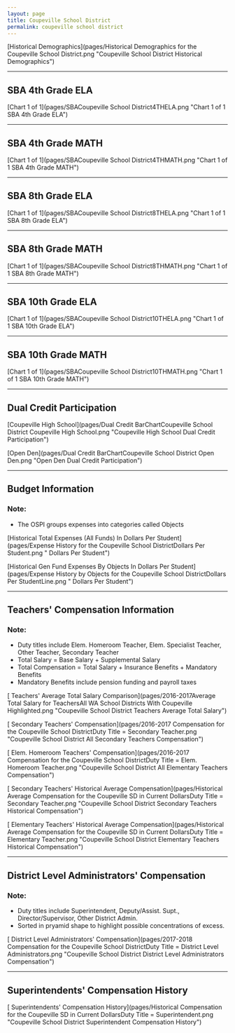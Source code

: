 ```yaml
---
layout: page
title: Coupeville School District
permalink: coupeville school district
---
```



[Historical Demographics](pages/Historical Demographics for the Coupeville School District.png "Coupeville School District Historical Demographics")

___

## SBA 4th Grade ELA

[Chart 1 of 1](pages/SBACoupeville School District4THELA.png "Chart 1 of 1 SBA 4th Grade ELA")


___

## SBA 4th Grade MATH

[Chart 1 of 1](pages/SBACoupeville School District4THMATH.png "Chart 1 of 1 SBA 4th Grade MATH")


___

## SBA 8th Grade ELA

[Chart 1 of 1](pages/SBACoupeville School District8THELA.png "Chart 1 of 1 SBA 8th Grade ELA")


___

## SBA 8th Grade MATH

[Chart 1 of 1](pages/SBACoupeville School District8THMATH.png "Chart 1 of 1 SBA 8th Grade MATH")


___

## SBA 10th Grade ELA

[Chart 1 of 1](pages/SBACoupeville School District10THELA.png "Chart 1 of 1 SBA 10th Grade ELA")


___

## SBA 10th Grade MATH

[Chart 1 of 1](pages/SBACoupeville School District10THMATH.png "Chart 1 of 1 SBA 10th Grade MATH")


___

## Dual Credit Participation

[Coupeville High School](pages/Dual Credit BarChartCoupeville School District Coupeville High School.png "Coupeville High School Dual Credit Participation")

[Open Den](pages/Dual Credit BarChartCoupeville School District Open Den.png "Open Den Dual Credit Participation")


___

## Budget Information
### Note:
- The OSPI groups expenses into categories called Objects

[Historical Total Expenses (All Funds) In Dollars Per Student](pages/Expense History for the Coupeville School DistrictDollars Per Student.png " Dollars Per Student")

[Historical Gen Fund Expenses By Objects In Dollars Per Student](pages/Expense History by Objects for the Coupeville School DistrictDollars Per StudentLine.png " Dollars Per Student")


___

## Teachers' Compensation Information
### Note:
- Duty titles include Elem. Homeroom Teacher, Elem. Specialist Teacher, Other Teacher, Secondary Teacher
- Total Salary = Base Salary + Supplemental Salary
- Total Compensation = Total Salary + Insurance Benefits + Mandatory Benefits
- Mandatory Benefits include pension funding and payroll taxes

[ Teachers' Average Total Salary Comparison](pages/2016-2017Average Total Salary for TeachersAll WA School Districts With Coupeville Highlighted.png "Coupeville School District Teachers Average Total Salary")

[ Secondary Teachers' Compensation](pages/2016-2017 Compensation for the Coupeville School DistrictDuty Title = Secondary Teacher.png "Coupeville School District All Secondary Teachers Compensation")

[ Elem. Homeroom Teachers' Compensation](pages/2016-2017 Compensation for the Coupeville School DistrictDuty Title = Elem. Homeroom Teacher.png "Coupeville School District All Elementary Teachers Compensation")

[ Secondary Teachers' Historical Average Compensation](pages/Historical Average Compensation for the Coupeville SD in Current DollarsDuty Title = Secondary Teacher.png "Coupeville School District Secondary Teachers Historical Compensation")

[ Elementary Teachers' Historical Average Compensation](pages/Historical Average Compensation for the Coupeville SD in Current DollarsDuty Title = Elementary Teacher.png "Coupeville School District Elementary Teachers Historical Compensation")


___

## District Level Administrators' Compensation

### Note:
- Duty titles include Superintendent, Deputy/Assist. Supt., Director/Supervisor, Other District Admin.
- Sorted in pryamid shape to highlight possible concentrations of excess.

[ District Level Administrators' Compensation](pages/2017-2018 Compensation for the Coupeville School DistrictDuty Title = District Level Administrators.png "Coupeville School District District Level Administrators Compensation")


___

## Superintendents' Compensation History

[ Superintendents' Compensation History](pages/Historical Compensation for the Coupeville SD in Current DollarsDuty Title = Superintendent.png "Coupeville School District Superintendent Compensation History")

